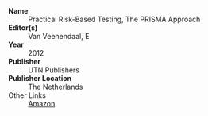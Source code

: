 
<dl>
	<dt><strong>Name</strong></dt>
	<dd>Practical Risk-Based Testing, The PRISMA Approach</dd>
	<dt><strong>Editor(s)</strong></dt>
	<dd>Van Veenendaal, E</dd>
	<dt><strong>Year</strong></dt>
	<dd>2012</dd>
	<dt><strong>Publisher</strong></dt>
	<dd>UTN Publishers</dd>
	<dt><strong>Publisher Location</strong></dt>
	<dd>The Netherlands</dd>
	<dt><string>Other Links</strong></dt>
	<dd><a href="https://www.amazon.com/PRISMA-Approach-Erik-van-Veenendaal/dp/9490986070">Amazon</a></dd>
</dl>
